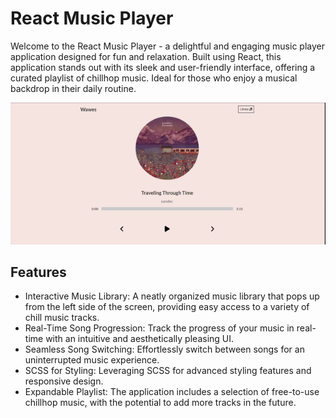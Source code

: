 # React Music Player

Welcome to the React Music Player - a delightful and engaging music player application designed for fun and relaxation. Built using React, this application stands out with its sleek and user-friendly interface, offering a curated playlist of chillhop music. Ideal for those who enjoy a musical backdrop in their daily routine.

![gif](/public/music.gif)

## Features

- Interactive Music Library: A neatly organized music library that pops up from the left side of the screen, providing easy access to a variety of chill music tracks.
- Real-Time Song Progression: Track the progress of your music in real-time with an intuitive and aesthetically pleasing UI.
- Seamless Song Switching: Effortlessly switch between songs for an uninterrupted music experience.
- SCSS for Styling: Leveraging SCSS for advanced styling features and responsive design.
- Expandable Playlist: The application includes a selection of free-to-use chillhop music, with the potential to add more tracks in the future.
